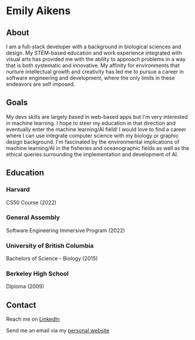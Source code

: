 # Emily Aikens

## About

I am a full-stack developer with a background in biological sciences and design. My STEM-based education and work experience integrated with visual arts has provided me with the ability to approach problems in a way that is both systematic and innovative. My affinity for environments that nurture intellectual growth and creativity has led me to pursue a career in software engineering and development, where the only limits in these endeavors are self imposed.

## Goals

My devs skills are largely based in web-based apps but I'm very interested in machine learning. I hope to steer my education in that direction and eventually enter the machine learning/AI field! I would love to find a career where I can use integrate computer science with my biology or graphic design background. I'm fascinated by the environmental implications of machine learning/AI in the fisheries and oceanographic fields as well as the ethical queries surrounding the implementation and development of AI.

## Education

  ### Harvard
  CS50 Course (2022)

  ### General Assembly 
  Software Engineering Immersive Program (2022)

  ### University of British Columbia 
  Bachelors of Science - Biology (2015)
  
  ### Berkeley High School
  Diploma (2009)

## Contact

Reach me on [LinkedIn](https://www.linkedin.com/in/emilyaikens/)

Send me an email via my [personal website](https://www.emilyaikens.com)
